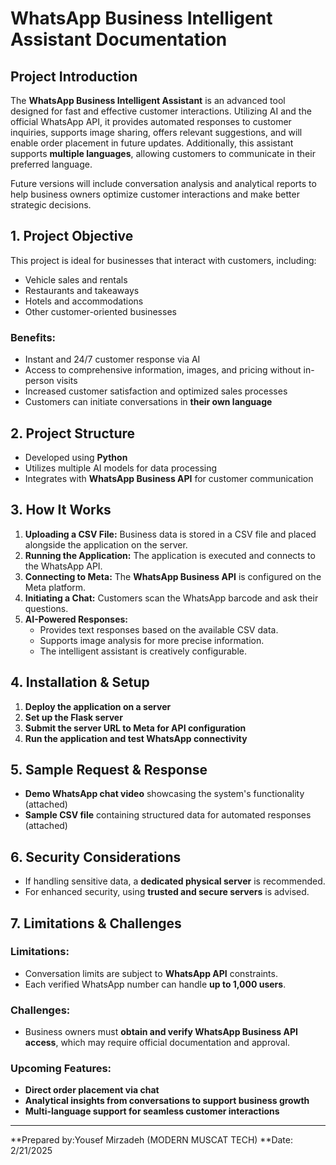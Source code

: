 # WhatsApp Business Intelligent Assistant Documentation

## Project Introduction

The **WhatsApp Business Intelligent Assistant** is an advanced tool designed for fast and effective customer interactions. Utilizing AI and the official WhatsApp API, it provides automated responses to customer inquiries, supports image sharing, offers relevant suggestions, and will enable order placement in future updates. Additionally, this assistant supports **multiple languages**, allowing customers to communicate in their preferred language.

Future versions will include conversation analysis and analytical reports to help business owners optimize customer interactions and make better strategic decisions.

## 1. Project Objective

This project is ideal for businesses that interact with customers, including:

- Vehicle sales and rentals
- Restaurants and takeaways
- Hotels and accommodations
- Other customer-oriented businesses

### Benefits:

- Instant and 24/7 customer response via AI
- Access to comprehensive information, images, and pricing without in-person visits
- Increased customer satisfaction and optimized sales processes
- Customers can initiate conversations in **their own language**

## 2. Project Structure

- Developed using **Python**
- Utilizes multiple AI models for data processing
- Integrates with **WhatsApp Business API** for customer communication

## 3. How It Works

1. **Uploading a CSV File:** Business data is stored in a CSV file and placed alongside the application on the server.
2. **Running the Application:** The application is executed and connects to the WhatsApp API.
3. **Connecting to Meta:** The **WhatsApp Business API** is configured on the Meta platform.
4. **Initiating a Chat:** Customers scan the WhatsApp barcode and ask their questions.
5. **AI-Powered Responses:**
   - Provides text responses based on the available CSV data.
   - Supports image analysis for more precise information.
   - The intelligent assistant is creatively configurable.

## 4. Installation & Setup

1. **Deploy the application on a server**
2. **Set up the Flask server**
3. **Submit the server URL to Meta for API configuration**
4. **Run the application and test WhatsApp connectivity**

## 5. Sample Request & Response

- **Demo WhatsApp chat video** showcasing the system's functionality (attached)
- **Sample CSV file** containing structured data for automated responses (attached)

## 6. Security Considerations

- If handling sensitive data, a **dedicated physical server** is recommended.
- For enhanced security, using **trusted and secure servers** is advised.

## 7. Limitations & Challenges

### Limitations:

- Conversation limits are subject to **WhatsApp API** constraints.
- Each verified WhatsApp number can handle **up to 1,000 users**.

### Challenges:

- Business owners must **obtain and verify WhatsApp Business API access**, which may require official documentation and approval.

### Upcoming Features:

- **Direct order placement via chat**
- **Analytical insights from conversations to support business growth**
- **Multi-language support for seamless customer interactions**

---
**Prepared by:Yousef Mirzadeh (MODERN MUSCAT TECH)
**Date: 2/21/2025

